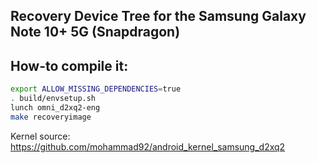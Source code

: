 ## Recovery Device Tree for the Samsung Galaxy Note 10+ 5G (Snapdragon)

## How-to compile it:

```sh
export ALLOW_MISSING_DEPENDENCIES=true
. build/envsetup.sh
lunch omni_d2xq2-eng
make recoveryimage
```

Kernel source:
https://github.com/mohammad92/android_kernel_samsung_d2xq2
